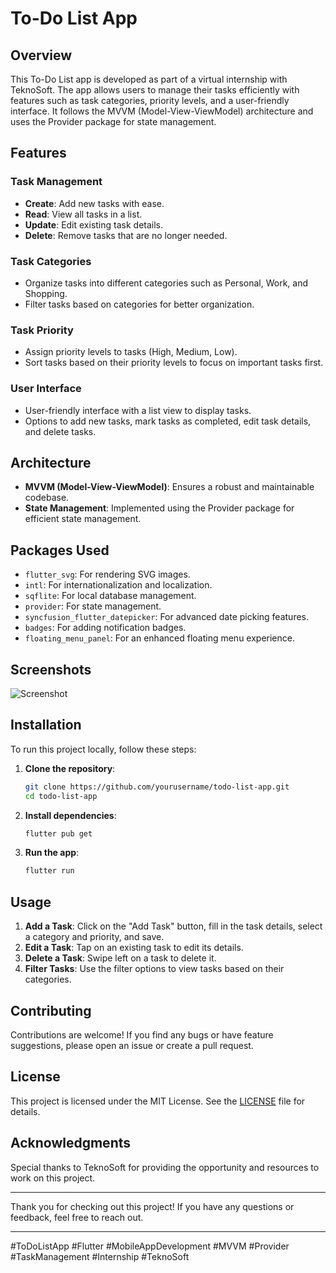 # To-Do List App

## Overview

This To-Do List app is developed as part of a virtual internship with TeknoSoft. The app allows users to manage their tasks efficiently with features such as task categories, priority levels, and a user-friendly interface. It follows the MVVM (Model-View-ViewModel) architecture and uses the Provider package for state management.

## Features

### Task Management
- **Create**: Add new tasks with ease.
- **Read**: View all tasks in a list.
- **Update**: Edit existing task details.
- **Delete**: Remove tasks that are no longer needed.

### Task Categories
- Organize tasks into different categories such as Personal, Work, and Shopping.
- Filter tasks based on categories for better organization.

### Task Priority
- Assign priority levels to tasks (High, Medium, Low).
- Sort tasks based on their priority levels to focus on important tasks first.

### User Interface
- User-friendly interface with a list view to display tasks.
- Options to add new tasks, mark tasks as completed, edit task details, and delete tasks.

## Architecture
- **MVVM (Model-View-ViewModel)**: Ensures a robust and maintainable codebase.
- **State Management**: Implemented using the Provider package for efficient state management.

## Packages Used
- `flutter_svg`: For rendering SVG images.
- `intl`: For internationalization and localization.
- `sqflite`: For local database management.
- `provider`: For state management.
- `syncfusion_flutter_datepicker`: For advanced date picking features.
- `badges`: For adding notification badges.
- `floating_menu_panel`: For an enhanced floating menu experience.

## Screenshots
![Screenshot](link-to-screenshot)

## Installation

To run this project locally, follow these steps:

1. **Clone the repository**:
    ```bash
    git clone https://github.com/yourusername/todo-list-app.git
    cd todo-list-app
    ```

2. **Install dependencies**:
    ```bash
    flutter pub get
    ```

3. **Run the app**:
    ```bash
    flutter run
    ```

## Usage

1. **Add a Task**: Click on the "Add Task" button, fill in the task details, select a category and priority, and save.
2. **Edit a Task**: Tap on an existing task to edit its details.
3. **Delete a Task**: Swipe left on a task to delete it.
4. **Filter Tasks**: Use the filter options to view tasks based on their categories.

## Contributing

Contributions are welcome! If you find any bugs or have feature suggestions, please open an issue or create a pull request.

## License

This project is licensed under the MIT License. See the [LICENSE](LICENSE) file for details.

## Acknowledgments

Special thanks to TeknoSoft for providing the opportunity and resources to work on this project.

---

Thank you for checking out this project! If you have any questions or feedback, feel free to reach out.

---

#ToDoListApp #Flutter #MobileAppDevelopment #MVVM #Provider #TaskManagement #Internship #TeknoSoft

